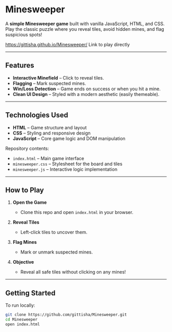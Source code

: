 # Minesweeper

A **simple Minesweeper game** built with vanilla JavaScript, HTML, and CSS.  
Play the classic puzzle where you reveal tiles, avoid hidden mines, and flag suspicious spots!

https://gittisha.github.io/Minesweeper/
Link to play directly


---

## Features

- **Interactive Minefield** – Click to reveal tiles.  
- **Flagging** – Mark suspected mines.  
- **Win/Loss Detection** – Game ends on success or when you hit a mine.  
- **Clean UI Design** – Styled with a modern aesthetic (easily themeable).  

---

## Technologies Used

- **HTML** – Game structure and layout  
- **CSS** – Styling and responsive design  
- **JavaScript** – Core game logic and DOM manipulation  

Repository contents:
- `index.html` – Main game interface  
- `minesweeper.css` – Stylesheet for the board and tiles  
- `minesweeper.js` – Interactive logic implementation  

---

## How to Play

1. **Open the Game**  
   - Clone this repo and open `index.html` in your browser.  

2. **Reveal Tiles**  
   - Left-click tiles to uncover them.  

3. **Flag Mines**  
   - Mark or unmark suspected mines.  

4. **Objective**  
   - Reveal all safe tiles without clicking on any mines!  

---

## Getting Started

To run locally:

```bash
git clone https://github.com/gittisha/Minesweeper.git
cd Minesweeper
open index.html
